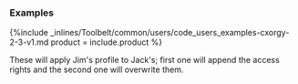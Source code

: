 


### Examples

{%include _inlines/Toolbelt/common/users/code_users_examples-cxorgy-2-3-v1.md  product = include.product %}

These will apply Jim's profile to Jack's; first one will append the access rights and the second one will overwrite them.
